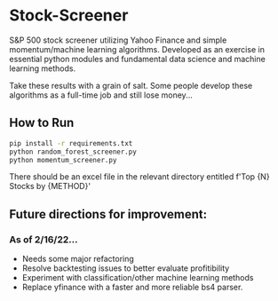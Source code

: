 # Stock-Screener
S&amp;P 500 stock screener utilizing Yahoo Finance and simple momentum/machine learning algorithms. Developed as an exercise in essential python modules and fundamental data science and machine learning methods.

Take these results with a grain of salt. Some people develop these algorithms as a full-time job and still lose money...

## How to Run

```bash
pip install -r requirements.txt
python random_forest_screener.py
python momentum_screener.py
```
There should be an excel file in the relevant directory entitled f'Top {N} Stocks by {METHOD}'

## Future directions for improvement:

### As of 2/16/22...
  - Needs some major refactoring
  - Resolve backtesting issues to better evaluate profitibility
  - Experiment with classification/other machine learning methods 
  - Replace yfinance with a faster and more reliable bs4 parser.
